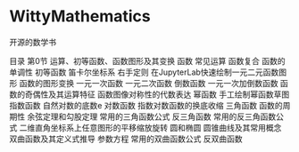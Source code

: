 # WittyMathematics
开源的数学书

目录
第0节 运算、初等函数、函数图形及其变换
函数
常见运算
函数复合
函数的单调性
初等函数
笛卡尔坐标系
右手定则
在JupyterLab快速绘制一元二元函数图形
函数的图形变换
一元一次函数
一元二次函数
倒数函数
一元一次加倒数函数
函数的奇偶性及其运算特征
函数图像对称性的代数表达
幂函数
手工绘制幂函数草图
指数函数
自然对数的底数e
对数函数
指数对数函数的换底收缩
三角函数
函数的周期性
余弦定理和勾股定理
常用的三角函数公式
反三角函数
常用的反三角函数公式
二维直角坐标系上任意图形的平移缩放旋转
圆和椭圆
圆锥曲线及其常用概念
双曲函数及其定义式推导
参数方程
常用的双曲函数公式
反双曲函数
